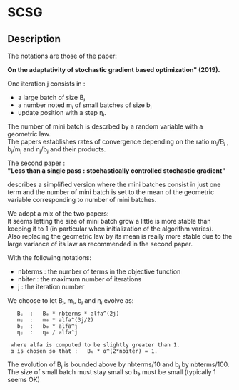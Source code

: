 # SCSG

## Description

The notations are those of the paper:  

**On the adaptativity of stochastic gradient based optimization" (2019).**

One iteration j consists in :

- a large batch of size Bⱼ
- a number noted mⱼ of small batches of size bⱼ
- update position with a step ηⱼ.

The number of mini batch is descrbed by a random variable with a geometric law.  
The papers establishes rates of convergence depending on the ratio
mⱼ/Bⱼ , bⱼ/mⱼ and ηⱼ/bⱼ and their products.

 The second paper :  
 **"Less than a single pass : stochastically controlled stochastic gradient"**  

describes a simplified version where the mini batches consist in just one term
and the number of mini batch is set to the mean of the geometric variable corresponding to
number of mini batches.  

We adopt a mix of the two papers:  
It seems letting the size of mini batch grow a little is more stable than keeping it to 1
(in particular when initialization of the algorithm varies).  
Also replacing the geometric law by its mean is really more stable due to the large variance of its law
as recommended in the second paper.  

With the following notations:

- nbterms : the number of terms in the objective function
- nbiter : the maximum number of iterations
- j : the iteration number

We choose to let Bⱼ, mⱼ, bⱼ and ηⱼ evolve as: 

       Bⱼ  :   B₀ * nbterms * alfa^(2j)
       mⱼ  :   m₀ * alfa^(3j/2)
       bⱼ  :   b₀ * alfa^j
       ηⱼ  :   η₀ / alfa^j
     
     where alfa is computed to be slightly greater than 1.  
     α is chosen so that :   B₀ * α^(2*nbiter) = 1.

The evolution of Bⱼ is bounded above by nbterms/10 and bⱼ by nbterms/100.  
The size of small batch must stay small so b₀ must be small (typically 1 seems OK)
